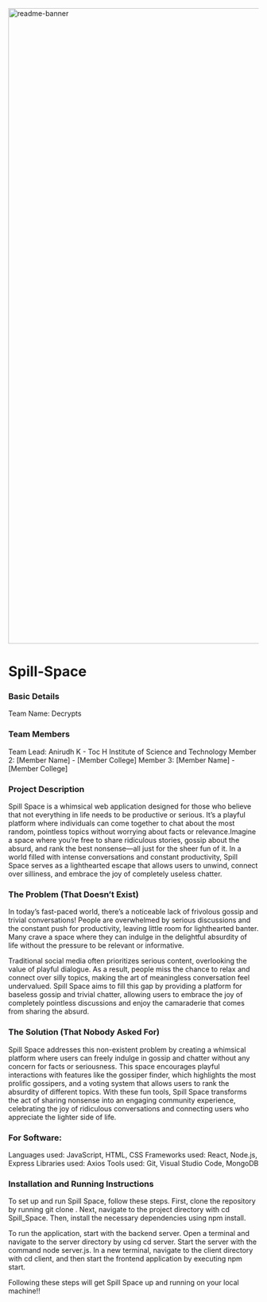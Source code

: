 <img width="1280" alt="readme-banner" src="https://github.com/user-attachments/assets/35332e92-44cb-425b-9dff-27bcf1023c6c">

# Spill-Space

### Basic Details
Team Name: Decrypts

### Team Members
Team Lead: Anirudh K - Toc H Institute of Science and Technology
Member 2: [Member Name] - [Member College]
Member 3: [Member Name] - [Member College]

### Project Description
Spill Space is a whimsical web application designed for those who believe that not everything in life needs to be productive or serious. It’s a playful platform where individuals can come together to chat about the most random, pointless topics without worrying about facts or relevance.Imagine a space where you’re free to share ridiculous stories, gossip about the absurd, and rank the best nonsense—all just for the sheer fun of it. In a world filled with intense conversations and constant productivity, Spill Space serves as a lighthearted escape that allows users to unwind, connect over silliness, and embrace the joy of completely useless chatter.

### The Problem (That Doesn’t Exist)
In today’s fast-paced world, there’s a noticeable lack of frivolous gossip and trivial conversations! People are overwhelmed by serious discussions and the constant push for productivity, leaving little room for lighthearted banter. Many crave a space where they can indulge in the delightful absurdity of life without the pressure to be relevant or informative.

Traditional social media often prioritizes serious content, overlooking the value of playful dialogue. As a result, people miss the chance to relax and connect over silly topics, making the art of meaningless conversation feel undervalued. Spill Space aims to fill this gap by providing a platform for baseless gossip and trivial chatter, allowing users to embrace the joy of completely pointless discussions and enjoy the camaraderie that comes from sharing the absurd.

### The Solution (That Nobody Asked For)
Spill Space addresses this non-existent problem by creating a whimsical platform where users can freely indulge in gossip and chatter without any concern for facts or seriousness. This space encourages playful interactions with features like the gossiper finder, which highlights the most prolific gossipers, and a voting system that allows users to rank the absurdity of different topics. With these fun tools, Spill Space transforms the act of sharing nonsense into an engaging community experience, celebrating the joy of ridiculous conversations and connecting users who appreciate the lighter side of life.

### For Software:
Languages used: JavaScript, HTML, CSS
Frameworks used: React, Node.js, Express
Libraries used: Axios
Tools used: Git, Visual Studio Code, MongoDB


### Installation and Running Instructions
To set up and run Spill Space, follow these steps. First, clone the repository by running git clone 
. Next, navigate to the project directory with cd Spill_Space. Then, install the necessary dependencies using npm install.

To run the application, start with the backend server. Open a terminal and navigate to the server directory by using cd server. Start the server with the command node server.js. In a new terminal, navigate to the client directory with cd client, and then start the frontend application by executing npm start.

Following these steps will get Spill Space up and running on your local machine!!


